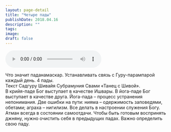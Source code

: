 ```yaml
---
layout: page-detail
title: "Четыре пады"
publishDate: 2018.04.16
description: ""
tags:
image:
draft: false
---
```


<audio title="2018.04.16 - Четыре пады.mp3" src="https://filer-api.advayta.org/v1.0/public/files/75861" controls=""></audio>

 Что значит паданамаскар. Устанавливать связь с Гуру-парампарой каждый день. 4 пады.   
Текст Садгуру Шивайя Субрамуния Свами «Танец с Шивой».   
В крийя-паде Бог выступает в качестве Ишвары. В йога-паде Бог выступает в качестве друга. Йога-пада – процесс устранения непонимания. Две ошибки на пути: нияма – одержимость заповедями, обетами; аграха – нигилизм. Все делать в настроении служения Богу. Атман всегда в состоянии самоотдачи. Чтобы быть готовым воспринять джняну, нужно очистить себя в предыдущих падах. Важно определить свою паду.  

  
